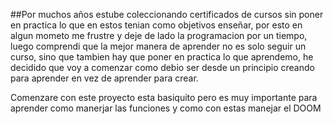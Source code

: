 ##Por muchos años estube coleccionando certificados de cursos sin poner en practica lo que en estos tenian como objetivos enseñar,
por esto en algun mometo me frustre y deje de lado la programacion por un tiempo, luego comprendi que la mejor manera de aprender 
no es solo seguir un curso, sino que tambien hay que poner en practica lo que aprendemo, he decidido que voy a comenzar como debio
ser desde un principio creando para aprender en vez de aprender para crear.

Comenzare con este proyecto esta basiquito pero es muy importante para aprender como manerjar las funciones y como con estas manejar
el DOOM